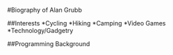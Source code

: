 #Biography of Alan Grubb

##Interests
*Cycling
*Hiking
*Camping
*Video Games
*Technology/Gadgetry

##Programming Background